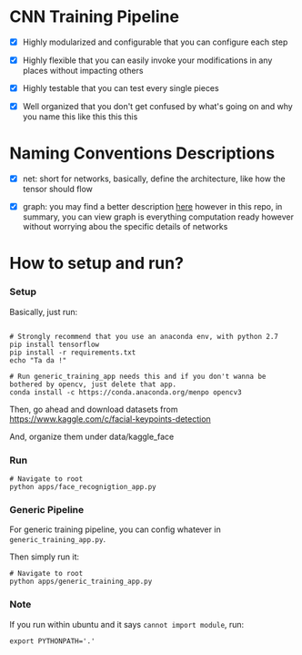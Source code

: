 # CNN Training Pipeline

- [X] Highly modularized and configurable that you can configure each step

- [X] Highly flexible that you can easily invoke your modifications in any places without impacting others

- [X] Highly testable that you can test every single pieces

- [X] Well organized that you don't get confused by what's going on and why you name this like this this this


# Naming Conventions Descriptions

- [X] net: short for networks, basically, define the architecture, like how the tensor should flow

- [X] graph: you may find a better description [here](https://www.tensorflow.org/programmers_guide/graphs)
however in this repo, in summary, you can view graph is everything computation ready however without worrying abou the specific details of networks

# How to setup and run?

### Setup

Basically, just run:

```

# Strongly recommend that you use an anaconda env, with python 2.7
pip install tensorflow
pip install -r requirements.txt
echo "Ta da !"

# Run generic_training_app needs this and if you don't wanna be bothered by opencv, just delete that app.
conda install -c https://conda.anaconda.org/menpo opencv3

```

Then, go ahead and download datasets from https://www.kaggle.com/c/facial-keypoints-detection

And, organize them under data/kaggle_face

### Run

```
# Navigate to root
python apps/face_recognigtion_app.py
```


### Generic Pipeline

For generic training pipeline, you can config whatever in `generic_training_app.py`.

Then simply run it:

```
# Navigate to root
python apps/generic_training_app.py

```

### Note

If you run within ubuntu and it says `cannot import module`, run:

```
export PYTHONPATH='.'
```